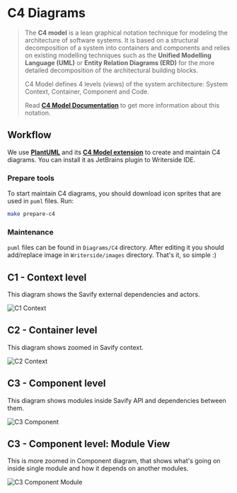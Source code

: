 # C4 Diagrams

> The **C4 model** is a lean graphical notation technique for modeling the architecture of software systems. It is based on 
> a structural decomposition of a system into containers and components and relies on existing modelling techniques such 
> as the **Unified Modelling Language (UML)** or **Entity Relation Diagrams (ERD)** for the more detailed decomposition of the 
> architectural building blocks. 
> 
> C4 Model defines 4 levels (views) of the system architecture: System Context, Container, Component and Code.
> 
> Read **[C4 Model Documentation](https://c4model.com/)** to get more information about this notation. 

## Workflow

We use **[PlantUML](https://plantuml.com/)** and its **[C4 Model extension](https://github.com/plantuml-stdlib/C4-PlantUML)**
to create and maintain C4 diagrams. You can install it as JetBrains plugin to Writerside IDE.

### Prepare tools

To start maintain C4 diagrams, you should download icon sprites that are used in `puml` files. Run:
```bash
make prepare-c4
```

### Maintenance

`puml` files can be found in `Diagrams/C4` directory. After editing it you should add/replace image in `Writerside/images` 
directory. That's it, so simple :)

## C1 - Context level

This diagram shows the Savify external dependencies and actors.

![C1 Context](c1-context.png)

## C2 - Container level

This diagram shows zoomed in Savify context.

![C2 Context](c2-container.png)

## C3 - Component level

This diagram shows modules inside Savify API and dependencies between them.

![C3 Component](c3-component.png)

## C3 - Component level: Module View

This is more zoomed in Component diagram, that shows what's going on inside single module and how it depends on another 
modules.

![C3 Component Module](c3-component-module.png)